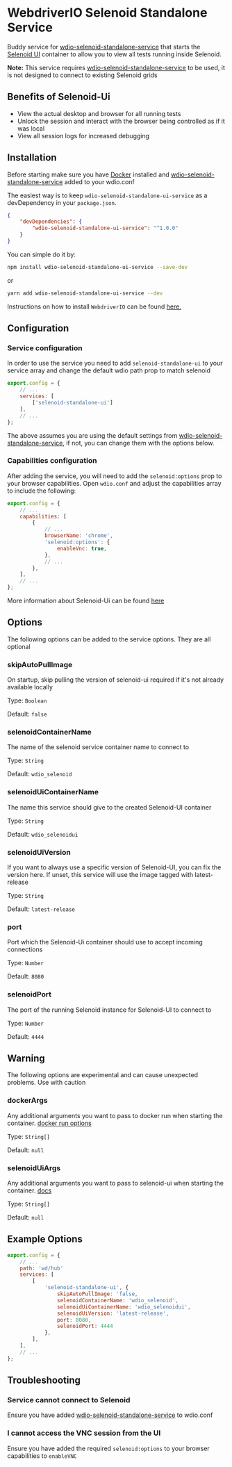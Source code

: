 # WebdriverIO Selenoid Standalone Service

Buddy service for [wdio-selenoid-standalone-service](https://github.com/JustSittinHere/wdio-selenoid-standalone-service) that starts the [Selenoid UI](https://aerokube.com/selenoid-ui/latest/) container to allow you to view all tests running inside Selenoid.

__Note:__ This service requires [wdio-selenoid-standalone-service](https://github.com/JustSittinHere/wdio-selenoid-standalone-service) to be used, it is not designed to connect to existing Selenoid grids

## Benefits of Selenoid-Ui

* View the actual desktop and browser for all running tests
* Unlock the session and interact with the browser being controlled as if it was local
* View all session logs for increased debugging

## Installation

Before starting make sure you have [Docker](https://www.docker.com/) installed and [wdio-selenoid-standalone-service](https://github.com/JustSittinHere/wdio-selenoid-standalone-service) added to your wdio.conf

The easiest way is to keep `wdio-selenoid-standalone-ui-service` as a devDependency in your `package.json`.

```json
{
    "devDependencies": {
        "wdio-selenoid-standalone-ui-service": "^1.0.0"
    }
}
```

You can simple do it by:

```bash
npm install wdio-selenoid-standalone-ui-service --save-dev
```

or

```bash
yarn add wdio-selenoid-standalone-ui-service --dev
```

Instructions on how to install `WebdriverIO` can be found [here.](https://webdriver.io/docs/gettingstarted)

## Configuration

### Service configuration

In order to use the service you need to add `selenoid-standalone-ui` to your service array and change the default wdio path prop to match selenoid

```js
export.config = {
    // ...
    services: [
        ['selenoid-standalone-ui']
    ],
    // ...
};
```

The above assumes you are using the default settings from [wdio-selenoid-standalone-service](https://github.com/JustSittinHere/wdio-selenoid-standalone-service), if not, you can change them with the options below.

### Capabilities configuration

After adding the service, you will need to add the `selenoid:options` prop to your browser capabilities.  Open `wdio.conf` and adjust the capabilities array to include the following:

```js
export.config = {
    // ...
    capabilities: [
        {
            // ...
            browserName: 'chrome',
            'selenoid:options': {
                enableVnc: true,
            },
            // ...
        },
    ],
    // ...
};
```

More information about Selenoid-Ui can be found [here](https://aerokube.com/selenoid-ui/latest/)

## Options

The following options can be added to the service options.  They are all optional

### skipAutoPullImage

On startup, skip pulling the version of selenoid-ui required if it's not already available locally

Type: `Boolean`

Default: `false`

### selenoidContainerName

The name of the selenoid service container name to connect to

Type: `String`

Default: `wdio_selenoid`

### selenoidUiContainerName

The name this service should give to the created Selenoid-UI container

Type: `String`

Default: `wdio_selenoidui`

### selenoidUiVersion

If you want to always use a specific version of Selenoid-UI, you can fix the version here.  If unset, this service will use the image tagged with latest-release

Type: `String`

Default: `latest-release`

### port

Port which the Selenoid-Ui container should use to accept incoming connections

Type: `Number`

Default: `8080`

### selenoidPort

The port of the running Selenoid instance for Selenoid-UI to connect to

Type: `Number`

Default: `4444`

## Warning

The following options are experimental and can cause unexpected problems.  Use with caution
### dockerArgs

Any additional arguments you want to pass to docker run when starting the container.  [docker run options](https://docs.docker.com/engine/reference/commandline/run/#options)

Type: `String[]`

Default: `null`

### selenoidUiArgs

Any additional arguments you want to pass to selenoid-ui when starting the container.  [docs](https://aerokube.com/selenoid-ui/latest)

Type: `String[]`

Default: `null`

## Example Options

```js
export.config = {
    // ...
    path: 'wd/hub'
    services: [
        [
            'selenoid-standalone-ui', { 
                skipAutoPullImage: 'false,
                selenoidContainerName: 'wdio_selenoid',
                selenoidUiContainerName: 'wdio_selenoidui',
                selenoidUiVersion: 'latest-release',
                port: 8080,
                selenoidPort: 4444
            },
        ],
    ],
    // ...
};
```

## Troubleshooting

### Service cannot connect to Selenoid

Ensure you have added [wdio-selenoid-standalone-service](https://github.com/JustSittinHere/wdio-selenoid-standalone-service) to wdio.conf

### I cannot access the VNC session from the UI

Ensure you have added the required `selenoid:options` to your browser capabilities to `enableVNC`